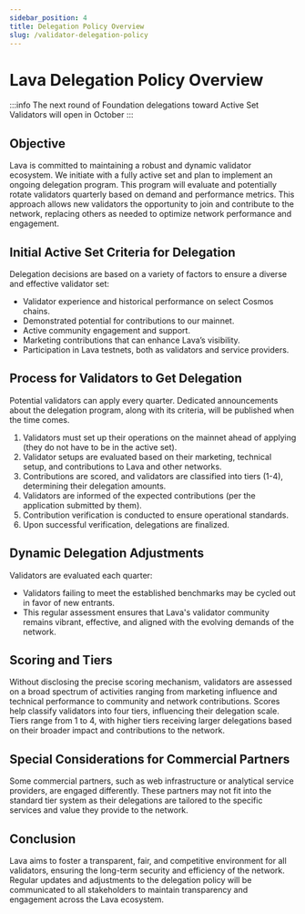 ```yaml
---
sidebar_position: 4
title: Delegation Policy Overview
slug: /validator-delegation-policy
---
```


# Lava Delegation Policy Overview

:::info The next round of Foundation delegations toward Active Set Validators will open in October
:::

## Objective

Lava is committed to maintaining a robust and dynamic validator ecosystem. We initiate with a fully active set and plan to implement an ongoing delegation program. This program will evaluate and potentially rotate validators quarterly based on demand and performance metrics. This approach allows new validators the opportunity to join and contribute to the network, replacing others as needed to optimize network performance and engagement.

## Initial Active Set Criteria for Delegation

Delegation decisions are based on a variety of factors to ensure a diverse and effective validator set:

- Validator experience and historical performance on select Cosmos chains.
- Demonstrated potential for contributions to our mainnet.
- Active community engagement and support.
- Marketing contributions that can enhance Lava’s visibility.
- Participation in Lava testnets, both as validators and service providers.

## Process for Validators to Get Delegation

Potential validators can apply every quarter. Dedicated announcements about the delegation program, along with its criteria, will be published when the time comes.

1. Validators must set up their operations on the mainnet ahead of applying (they do not have to be in the active set).
2. Validator setups are evaluated based on their marketing, technical setup, and contributions to Lava and other networks.
3. Contributions are scored, and validators are classified into tiers (1-4), determining their delegation amounts.
4. Validators are informed of the expected contributions (per the application submitted by them).
5. Contribution verification is conducted to ensure operational standards.
6. Upon successful verification, delegations are finalized.

## Dynamic Delegation Adjustments

Validators are evaluated each quarter:

- Validators failing to meet the established benchmarks may be cycled out in favor of new entrants.
- This regular assessment ensures that Lava's validator community remains vibrant, effective, and aligned with the evolving demands of the network.

## Scoring and Tiers

Without disclosing the precise scoring mechanism, validators are assessed on a broad spectrum of activities ranging from marketing influence and technical performance to community and network contributions. Scores help classify validators into four tiers, influencing their delegation scale. Tiers range from 1 to 4, with higher tiers receiving larger delegations based on their broader impact and contributions to the network.

## Special Considerations for Commercial Partners

Some commercial partners, such as web infrastructure or analytical service providers, are engaged differently. These partners may not fit into the standard tier system as their delegations are tailored to the specific services and value they provide to the network.

## Conclusion

Lava aims to foster a transparent, fair, and competitive environment for all validators, ensuring the long-term security and efficiency of the network. Regular updates and adjustments to the delegation policy will be communicated to all stakeholders to maintain transparency and engagement across the Lava ecosystem.

